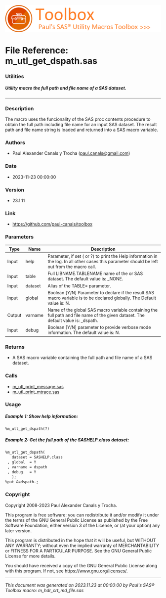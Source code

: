 ![../../misc/images/doc_banner.png](../../misc/images/doc_banner.png)
# 
# File Reference: m_utl_get_dspath.sas

### Utilities

##### Utility macro the full path and file name of a SAS dataset.

***

### Description
The macro uses the funcionality of the SAS proc contents procedure to obtain the full path including file name for an input SAS dataset. The result path and file name string is loaded and returned into a SAS macro variable.

### Authors
* Paul Alexander Canals y Trocha (paul.canals@gmail.com)

### Date
* 2023-11-23 00:00:00

### Version
* 23.1.11

### Link
* https://github.com/paul-canals/toolbox

### Parameters
| Type | Name | Description |
| ---- | ---- | ----------- |
| Input | help | Parameter, if set ( or ?) to print the Help information in the log. In all other cases this parameter should be left out from the macro call. |
| Input | table | Full LIBNAME.TABLENAME name of the or SAS dataset. The default value is: _NONE. |
| Input | dataset | Alias of the TABLE= parameter. |
| Input | global | Boolean [Y/N] Parameter to declare if the result SAS macro variable is to be declared globally. The Default value is: N. |
| Output | varname | Name of the global SAS macro variable containing the full path and file name of the given dataset. The default value is: _dspath. |
| Input | debug | Boolean [Y/N] parameter to provide verbose mode information. The default value is: N. |

### Returns
* A SAS macro variable containing the full path and file name of a SAS dataset.

### Calls
* [m_utl_print_message.sas](m_utl_print_message.md)
* [m_utl_print_mtrace.sas](m_utl_print_mtrace.md)

### Usage

##### Example 1: Show help information:
```sas
%m_utl_get_dspath(?)
```

##### Example 2: Get the full path of the SASHELP.class dataset:
```sas
%m_utl_get_dspath(
   dataset = SASHELP.class
 , global  = Y
 , varname = dspath
 , debug   = Y
   );
%put &=dspath.;
```

### Copyright
Copyright 2008-2023 Paul Alexander Canals y Trocha. 
 
This program is free software: you can redistribute it and/or modify 
it under the terms of the GNU General Public License as published by 
the Free Software Foundation, either version 3 of the License, or 
(at your option) any later version. 
 
This program is distributed in the hope that it will be useful, 
but WITHOUT ANY WARRANTY; without even the implied warranty of 
MERCHANTABILITY or FITNESS FOR A PARTICULAR PURPOSE. See the 
GNU General Public License for more details. 
 
You should have received a copy of the GNU General Public License 
along with this program. If not, see <https://www.gnu.org/licenses/>. 


***
*This document was generated on 2023.11.23 at 00:00:00 by Paul's SAS&reg; Toolbox macro: m_hdr_crt_md_file.sas*
